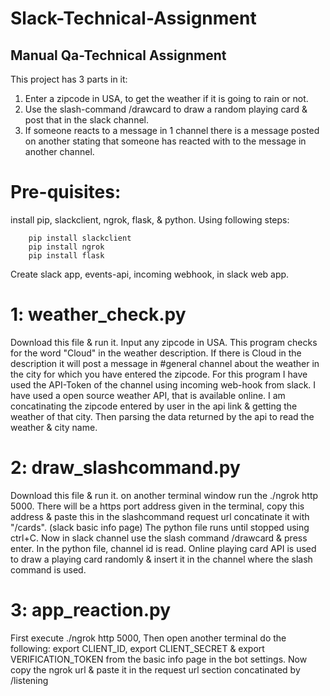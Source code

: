 # Slack-Technical-Assignment
## Manual Qa-Technical Assignment
This project has 3 parts in it: 
1. Enter a zipcode in USA, to get the weather if it is going to rain or not. 
2. Use the slash-command /drawcard to draw a random playing card & post that in the slack channel. 
3. If someone reacts to a message in 1 channel there is a message posted on another stating that someone has reacted with <something> to the message in another channel.
  
# Pre-quisites:
install pip, slackclient, ngrok, flask, & python. Using following steps:

```
    pip install slackclient
    pip install ngrok
    pip install flask

```

Create slack app, events-api, incoming webhook, in slack web app.

# 1: weather_check.py
Download this file & run it.
Input any zipcode in USA. This program checks for the word "Cloud" in the weather description.
If there is Cloud in the description it will post a message in #general channel about the weather in the city for which you have entered the zipcode.
For this program I have used the API-Token of the channel using incoming web-hook from slack. 
I have used a open source weather API, that is available online. I am concatinating the zipcode entered by user in the api link & getting the weather of that city. Then parsing the data returned by the api to read the weather & city name.

# 2: draw_slashcommand.py
Download this file & run it. on another terminal window run the ./ngrok http 5000.
There will be a https port address given in the terminal, copy this address & paste this in the slashcommand request url concatinate it with "/cards". (slack basic info page)
The python file runs until stopped using ctrl+C. 
Now in slack channel use the slash command /drawcard & press enter.
In the python file, channel id is read.
Online playing card API is used to draw a playing card randomly & insert it in the channel where the slash command is used.

# 3: app_reaction.py
First execute ./ngrok http 5000, Then open another terminal do the following:
export CLIENT_ID<client ID>, export CLIENT_SECRET<client secret> & export VERIFICATION_TOKEN<verification token> from the basic info page in the bot settings.
  Now copy the ngrok url & paste it in the request url section concatinated by /listening
  

